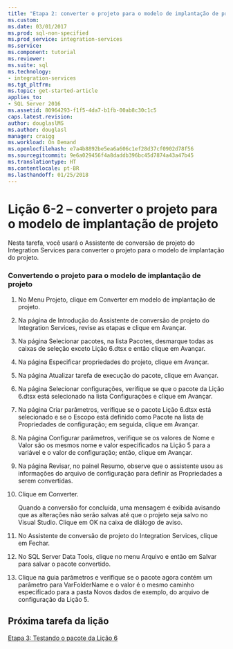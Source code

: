 ```yaml
---
title: "Etapa 2: converter o projeto para o modelo de implantação de projeto | Microsoft Docs"
ms.custom: 
ms.date: 03/01/2017
ms.prod: sql-non-specified
ms.prod_service: integration-services
ms.service: 
ms.component: tutorial
ms.reviewer: 
ms.suite: sql
ms.technology:
- integration-services
ms.tgt_pltfrm: 
ms.topic: get-started-article
applies_to:
- SQL Server 2016
ms.assetid: 80964293-f1f5-4da7-b1fb-00ab8c30c1c5
caps.latest.revision: 
author: douglaslMS
ms.author: douglasl
manager: craigg
ms.workload: On Demand
ms.openlocfilehash: e7a4b8892be5ea6a606c1ef28d37cf0902d78f56
ms.sourcegitcommit: 9e6a029456f4a8daddb396bc45d7874a43a47b45
ms.translationtype: HT
ms.contentlocale: pt-BR
ms.lasthandoff: 01/25/2018
---
```

# <a name="lesson-6-2---converting-the-project-to-the-project-deployment-model"></a>Lição 6-2 – converter o projeto para o modelo de implantação de projeto
Nesta tarefa, você usará o Assistente de conversão de projeto do Integration Services para converter o projeto para o modelo de implantação do projeto.  
  
### <a name="converting-the-project-to-the-project-deployment-model"></a>Convertendo o projeto para o modelo de implantação de projeto  
  
1.  No Menu Projeto, clique em Converter em modelo de implantação de projeto.  
  
2.  Na página de Introdução do Assistente de conversão de projeto do Integration Services, revise as etapas e clique em Avançar.  
  
3.  Na página Selecionar pacotes, na lista Pacotes, desmarque todas as caixas de seleção exceto Lição 6.dtsx e então clique em Avançar.  
  
4.  Na página Especificar propriedades do projeto, clique em Avançar.  
  
5.  Na página Atualizar tarefa de execução do pacote, clique em Avançar.  
  
6.  Na página Selecionar configurações, verifique se que o pacote da Lição 6.dtsx está selecionado na lista Configurações e clique em Avançar.  
  
7.  Na página Criar parâmetros, verifique se o pacote Lição 6.dtsx está selecionado e se o Escopo está definido como Pacote na lista de Propriedades de configuração; em seguida, clique em Avançar.  
  
8.  Na página Configurar parâmetros, verifique se os valores de Nome e Valor são os mesmos nome e valor especificados na Lição 5 para a variável e o valor de configuração; então, clique em Avançar.  
  
9. Na página Revisar, no painel Resumo, observe que o assistente usou as informações do arquivo de configuração para definir as Propriedades a serem convertidas.  
  
10. Clique em Converter.  
  
    Quando a conversão for concluída, uma mensagem é exibida avisando que as alterações não serão salvas até que o projeto seja salvo no Visual Studio. Clique em OK na caixa de diálogo de aviso.  
  
11. No Assistente de conversão de projeto do Integration Services, clique em Fechar.  
  
12. No SQL Server Data Tools, clique no menu Arquivo e então em Salvar para salvar o pacote convertido.  
  
13. Clique na guia parâmetros e verifique se o pacote agora contém um parâmetro para VarFolderName e o valor é o mesmo caminho especificado para a pasta Novos dados de exemplo, do arquivo de configuração da Lição 5.  
  
## <a name="next-task-in-lesson"></a>Próxima tarefa da lição  
[Etapa 3: Testando o pacote da Lição 6](../integration-services/lesson-6-3-testing-the-lesson-6-package.md)  
  
  
  
